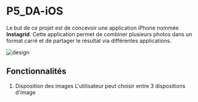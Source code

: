 # P5_DA-iOS
Le but de ce projet est de concevoir une application iPhone nommée **Instagrid**. Cette application permet de combiner plusieurs photos dans un format carré et de partager le résultat via différentes applications.

![design](https://user-images.githubusercontent.com/33781900/40739416-683f2576-6446-11e8-807f-6a8e96fc82b3.jpeg)


## Fonctionnalités
1. Disposition des images
L'utilisateur peut choisir entre 3 dispositions d'image 

